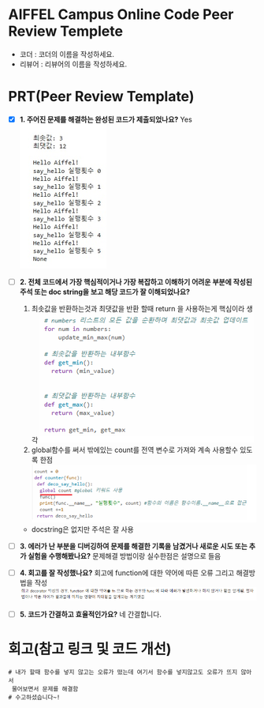 # AIFFEL Campus Online Code Peer Review Templete
- 코더 : 코더의 이름을 작성하세요.
- 리뷰어 : 리뷰어의 이름을 작성하세요.


# PRT(Peer Review Template)
- [x]  **1. 주어진 문제를 해결하는 완성된 코드가 제출되었나요?**
    Yes
    ![Alt text](./1.png)
    
- [ ]  **2. 전체 코드에서 가장 핵심적이거나 가장 복잡하고 이해하기 어려운 부분에 작성된 
주석 또는 doc string을 보고 해당 코드가 잘 이해되었나요?**
    1. 최솟값을 반환하는것과 최댓값을 반환 할때 return 을 사용하는게 핵심이라 생각
    ![Alt text](./2-1.png)
    2. global함수를 써서 밖에있는 count를 전역 변수로 가져와 계속 사용할수 있도록 한점
    ![Alt text](./2-2.png)
    - docstring은 없지만 주석은 잘 사용
   
        
- [ ]  **3. 에러가 난 부분을 디버깅하여 문제를 해결한 기록을 남겼거나
새로운 시도 또는 추가 실험을 수행해봤나요?**
    문제해결 방법이랑 실수한점은 설명으로 들음
        
- [ ]  **4. 회고를 잘 작성했나요?**
    회고에 function에 대한 약어에 따른 오류 그리고 해결방법을 작성
    ![Alt text](./4-2.png)
    
        
- [ ]  **5. 코드가 간결하고 효율적인가요?**
    네 간결합니다.


# 회고(참고 링크 및 코드 개선)
```
# 내가 할때 함수를 넣지 않고는 오류가 떴는데 여기서 함수를 넣지않고도 오류가 뜨지 않아서 
 물어보면서 문제를 해결함
# 수고하셨습니다~!